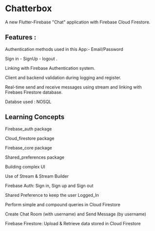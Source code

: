 # Chatterbox

A new Flutter-Firebase "Chat" application with Firebase Cloud Firestore.


## Features :
Authentication methods used in this App:-  Email/Password



Sign in - SignUp - logout .

Linking with Firebase Authentication system.

Client and backend validation during logging and register.

Real-time send and receive messages using stream and linking with Firebaes Firestore database.

Databse used : NOSQL


## Learning Concepts

Firebase_auth package

Cloud_firestore package

Firebase_core package

Shared_preferences package

Building complex UI

Use of Stream & Stream Builder

Firebase Auth: Sign in, Sign up and Sign out

Shared Preference to keep the user Logged_In

Perform simple and compound queries in Cloud Firestore

Create Chat Room (with username) and Send Message (by username)

Firebase Firestore: Upload & Retrieve data stored in Cloud Firestore
